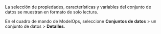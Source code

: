 La selección de propiedades, características y variables del conjunto de datos se muestran en formato de solo lectura.

En el cuadro de mando de ModelOps, seleccione **Conjuntos de datos** > un conjunto de datos > **Detalles**.

